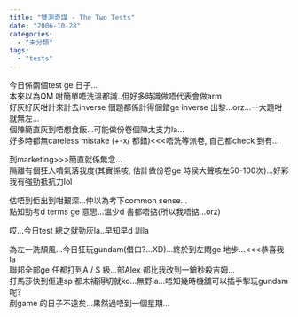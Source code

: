 ```yaml
---
title: "雙測奇謀 - The Two Tests"
date: "2006-10-28"
categories: 
  - "未分類"
tags: 
  - "tests"
---
```


今日係兩個test ge 日子...  
本來以為QM 咁簡單唔洗溫都識..但好多時識做唔代表會做arm  
好灰好灰咁計來計去inverse 個題都係計得個錯ge inverse 出黎...orz...一大題咁就無左...  
個陣簡直灰到唔想食飯...可能做份卷個陣太支力la...  
好多時都無careless mistake (+-x/ 都錯)<<<唔洗等派卷, 自己都check 到有...

到marketing>>>簡直就係無念...  
隔離有個狂人噴氣落我度(其實係咳, 估計做份卷ge 時侯大聲咳左50-100次)...好彩我有強勁抵抗力lol

估唔到佢出到咁艱深...仲以為考下common sense...  
點知勁考d terms ge 意思...溫少d 書都唔掂(所以我唔掂...orz)

哎...今日test 總之就勁灰la..早知早d 訓la

為左一洗頹風...今日狂玩gundam(借口?...XD)...終於到左悶ge 地步...<<<恭喜我la  
聯邦全部ge 任都打到A / S 級...部Alex 都比我改到一鎗秒殺吉姆...  
打馬莎快到佢連sp 都未補得切就ko...無野la...唔知幾時機舖可以插手掣玩gundam 呢?  
剷game 的日子不遠矣...果然過唔到一個星期...
